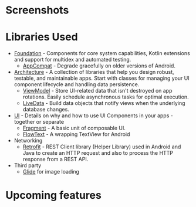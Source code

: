 # Screenshots
# Libraries Used

* [Foundation](https://developer.android.com/jetpack) - Components for core system capabilities, Kotlin extensions and support for multidex and automated testing.
  * [AppCompat](https://developer.android.com/topic/libraries/support-library/packages#v7-appcompat) - Degrade gracefully on older versions of Android.
* [Architecture](https://developer.android.com/topic/libraries/architecture) - A collection of libraries that help you design robust, testable, and maintainable apps. Start with classes for managing your UI component lifecycle and handling data persistence.
  * [ViewModel](https://developer.android.com/topic/libraries/architecture/viewmodel) - Store UI-related data that isn't destroyed on app rotations. Easily schedule asynchronous tasks for optimal execution.
  * [LiveData](https://developer.android.com/topic/libraries/architecture/livedata) - Build data objects that notify views when the underlying database changes.
* [UI](https://developer.android.com/guide/topics/ui) - Details on why and how to use UI Components in your apps - together or separate
  * [Fragment](https://developer.android.com/guide/components/fragments) - A basic unit of composable UI.
  * [FlowText](https://github.com/deano2390/FlowTextView) - A wrapping TextView for Android
* Networking
  * [Retrofit](https://square.github.io/retrofit/) - REST Client library (Helper Library) used in Android and Java to create an HTTP request and also to process the HTTP response from a REST API. 
* Third party
  * [Glide](https://bumptech.github.io/glide/) for image loading
# Upcoming features
